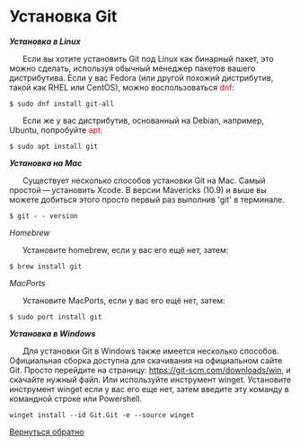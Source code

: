 # Установка Git

***Установка в Linux***  

&nbsp;&nbsp;&nbsp;&nbsp;&nbsp;&nbsp;Если вы хотите установить Git под Linux как бинарный пакет, это можно сделать, используя обычный менеджер пакетов вашего дистрибутива. Если у вас Fedora (или другой похожий дистрибутив, такой как RHEL или CentOS), можно воспользоваться <font color="red">dnf</font>:

```
$ sudo dnf install git-all
```

&nbsp;&nbsp;&nbsp;&nbsp;&nbsp;&nbsp;Если же у вас дистрибутив, основанный на Debian, например, Ubuntu, попробуйте <font color="red">apt:</font>

```
$ sudo apt install git
```

***Установка на Mac***

&nbsp;&nbsp;&nbsp;&nbsp;&nbsp;&nbsp;Существует несколько способов установки Git на Mac. Самый простой — установить Xcode. В версии Mavericks (10.9) и выше вы можете добиться этого просто первый раз выполнив 'git' в терминале.
```
$ git - - version
```
*Homebrew*

&nbsp;&nbsp;&nbsp;&nbsp;&nbsp;&nbsp;Установите homebrew, если у вас его ещё нет, затем:
```
$ brew install git
```
*MacPorts*

&nbsp;&nbsp;&nbsp;&nbsp;&nbsp;&nbsp;Установите MacPorts, если у вас его ещё нет, затем:
```
$ sudo port install git
```

***Установка в Windows***

&nbsp;&nbsp;&nbsp;&nbsp;&nbsp;&nbsp;Для установки Git в Windows также имеется несколько способов. Официальная сборка доступна для скачивания на официальном сайте Git. Просто перейдите на страницу: https://git-scm.com/downloads/win, и скачайте нужный файл.
Или используйте инструмент winget. Установите инструмент winget если у вас его еще нет, затем введите эту команду в командной строке или Powershell.
```
winget install --id Git.Git -e --source winget
```
[Вернуться обратно](README.md)
